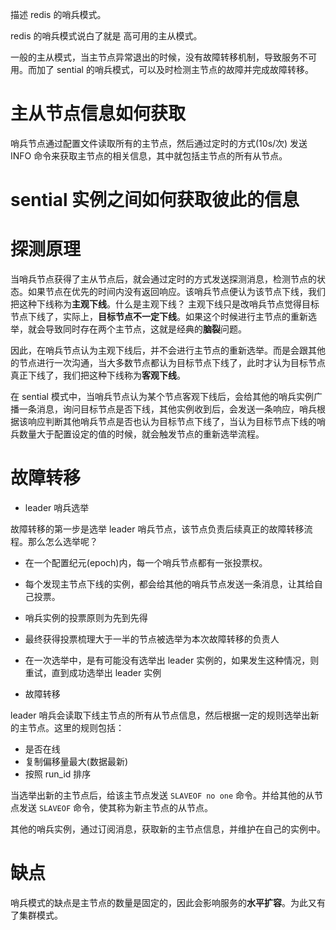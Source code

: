 描述 redis 的哨兵模式。

redis 的哨兵模式说白了就是 高可用的主从模式。

一般的主从模式，当主节点异常退出的时候，没有故障转移机制，导致服务不可用。而加了 sential 的哨兵模式，可以及时检测主节点的故障并完成故障转移。

# 主从节点信息如何获取

哨兵节点通过配置文件读取所有的主节点，然后通过定时的方式(10s/次) 发送 INFO 命令来获取主节点的相关信息，其中就包括主节点的所有从节点。
# sential 实例之间如何获取彼此的信息

# 探测原理

当哨兵节点获得了主从节点后，就会通过定时的方式发送探测消息，检测节点的状态。如果节点在优先的时间内没有返回响应。该哨兵节点便认为该节点下线，我们把这种下线称为**主观下线**。什么是主观下线？
主观下线只是改哨兵节点觉得目标节点下线了，实际上，**目标节点不一定下线**。如果这个时候进行主节点的重新选举，就会导致同时存在两个主节点，这就是经典的**脑裂**问题。

因此，在哨兵节点认为主观下线后，并不会进行主节点的重新选举。而是会跟其他的节点进行一次沟通，当大多数节点都认为目标节点下线了，此时才认为目标节点真正下线了，我们把这种下线称为**客观下线**。

在 sential 模式中，当哨兵节点认为某个节点客观下线后，会给其他的哨兵实例广播一条消息，询问目标节点是否下线，其他实例收到后，会发送一条响应，哨兵根据该响应判断其他哨兵节点是否也认为目标节点下线了，当认为目标节点下线的哨兵数量大于配置设定的值的时候，就会触发节点的重新选举流程。

# 故障转移 

- leader 哨兵选举
    
故障转移的第一步是选举 leader 哨兵节点，该节点负责后续真正的故障转移流程。那么怎么选举呢？

  - 在一个配置纪元(epoch)内，每一个哨兵节点都有一张投票权。
  - 每个发现主节点下线的实例，都会给其他的哨兵节点发送一条消息，让其给自己投票。
  - 哨兵实例的投票原则为先到先得
  - 最终获得投票梳理大于一半的节点被选举为本次故障转移的负责人
  - 在一次选举中，是有可能没有选举出 leader 实例的，如果发生这种情况，则重试，直到成功选举出 leader 实例

- 故障转移

leader 哨兵会读取下线主节点的所有从节点信息，然后根据一定的规则选举出新的主节点。这里的规则包括：
  - 是否在线
  - 复制偏移量最大(数据最新)
  - 按照 run_id 排序

当选举出新的主节点后，给该主节点发送 `SLAVEOF no one` 命令。并给其他的从节点发送 `SLAVEOF` 命令，使其称为新主节点的从节点。

其他的哨兵实例，通过订阅消息，获取新的主节点信息，并维护在自己的实例中。





# 缺点

哨兵模式的缺点是主节点的数量是固定的，因此会影响服务的**水平扩容**。为此又有了集群模式。